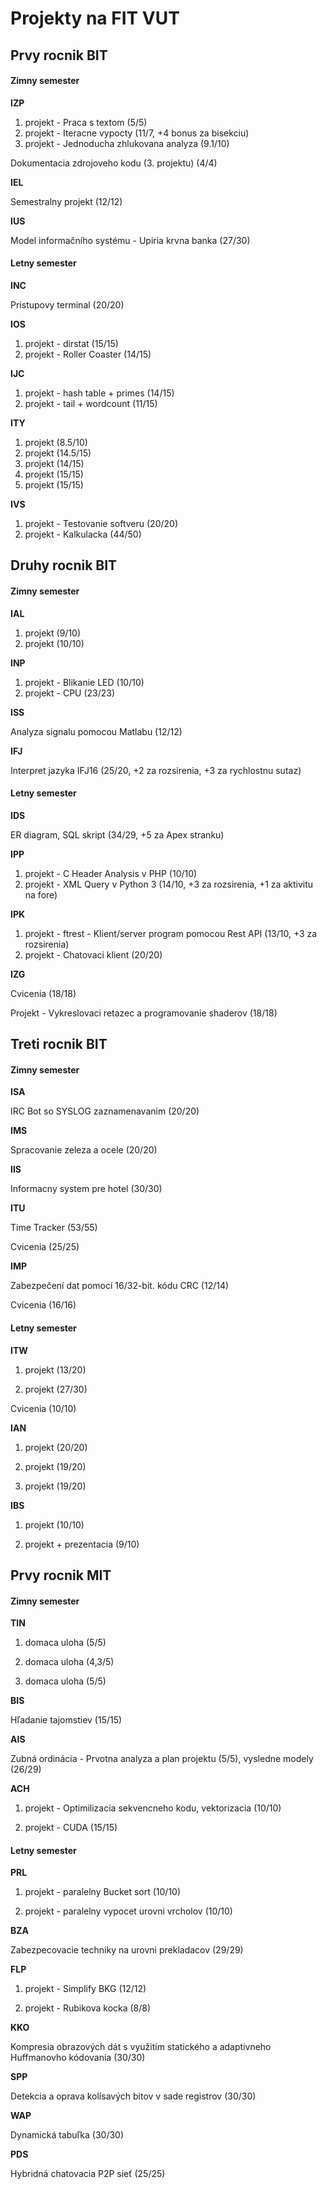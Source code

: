# Projekty na FIT VUT

## Prvy rocnik BIT

#### Zimny semester

**IZP**

1. projekt - Praca s textom (5/5)
2. projekt - Iteracne vypocty (11/7, +4 bonus za bisekciu)
3. projekt - Jednoducha zhlukovana analyza (9.1/10)

Dokumentacia zdrojoveho kodu (3. projektu) (4/4)

**IEL**

Semestralny projekt (12/12)

**IUS**

Model informačního systému - Upiria krvna banka (27/30)

#### Letny semester

**INC**

Pristupovy terminal (20/20)

**IOS**

1. projekt - dirstat (15/15)
2. projekt - Roller Coaster (14/15)

**IJC**

1. projekt - hash table + primes (14/15)
2. projekt - tail + wordcount (11/15)

**ITY**

1. projekt (8.5/10)
2. projekt (14.5/15)
3. projekt (14/15)
4. projekt (15/15)
5. projekt (15/15)

**IVS**

1. projekt - Testovanie softveru (20/20)
2. projekt - Kalkulacka (44/50)

## Druhy rocnik BIT

#### Zimny semester

**IAL**

1. projekt (9/10)
2. projekt (10/10)

**INP**

1. projekt - Blikanie LED (10/10)
2. projekt - CPU (23/23)

**ISS**

Analyza signalu pomocou Matlabu (12/12)

**IFJ**

Interpret jazyka IFJ16 (25/20, +2 za rozsirenia, +3 za rychlostnu sutaz)


#### Letny semester

**IDS**

ER diagram, SQL skript (34/29, +5 za Apex stranku)

**IPP**

1. projekt - C Header Analysis v PHP (10/10)
2. projekt - XML Query v Python 3 (14/10, +3 za rozsirenia, +1 za aktivitu na fore)

**IPK**

1. projekt - ftrest - Klient/server program pomocou Rest API (13/10, +3 za rozsirenia)
2. projekt - Chatovaci klient (20/20)

**IZG**

Cvicenia (18/18)

Projekt - Vykreslovaci retazec a programovanie shaderov (18/18)

## Treti rocnik BIT

#### Zimny semester

**ISA**

IRC Bot so SYSLOG zaznamenavanim (20/20)

**IMS**

Spracovanie zeleza a ocele (20/20)

**IIS**

Informacny system pre hotel (30/30)

**ITU**

Time Tracker (53/55)

Cvicenia (25/25)

**IMP**

Zabezpečení dat pomocí 16/32-bit. kódu CRC (12/14)

Cvicenia (16/16)

#### Letny semester

**ITW**

1. projekt (13/20)

2. projekt (27/30)

Cvicenia (10/10)

**IAN**

1. projekt (20/20)

2. projekt (19/20)

3. projekt (19/20)

**IBS**

1. projekt (10/10)

2. projekt + prezentacia (9/10)

## Prvy rocnik MIT

#### Zimny semester

**TIN**

1. domaca uloha (5/5)

2. domaca uloha (4,3/5)

3. domaca uloha (5/5)

**BIS**

Hľadanie tajomstiev (15/15)

**AIS**

Zubná ordinácia  -  Prvotna analyza a plan projektu (5/5), vysledne modely (26/29)

**ACH**

1. projekt - Optimilizacia sekvencneho kodu, vektorizacia (10/10)

2. projekt - CUDA (15/15)

#### Letny semester

**PRL**

1. projekt - paralelny Bucket sort (10/10)

2. projekt - paralelny vypocet urovni vrcholov (10/10)

**BZA**

Zabezpecovacie techniky na urovni prekladacov (29/29)

**FLP**

1. projekt - Simplify BKG (12/12)

2. projekt - Rubikova kocka (8/8)

**KKO**

Kompresia obrazových dát s využitím statického a adaptivneho Huffmanovho kódovania (30/30)

**SPP**

Detekcia a oprava kolísavých bitov v sade registrov (30/30)

**WAP**

Dynamická tabuľka (30/30)

**PDS**

Hybridná chatovacia P2P sieť (25/25)
